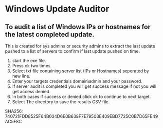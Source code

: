 # Windows Update Auditor
## To audit a list of Windows IPs or hostnames for the latest completed update.
This is created for sys admins or security admins to extract the last update pushed to a list of servers to confirm if last update pushed on time.

1. start the exe file.
2. Press ok two times.
3. Select txt file containing server list (IPs or Hostnames) seperated by new line.
4. Enter your targets credentials domain\admin and your password.
5. If server audit is completed you will get success message if not you will get access denied.
6. In both cases if success or denied click ok to continue to next target.
7. Select The directory to save the results CSV file.

SHA256: 740721FDD8525F64B034D6E0B639F7E79503E409EBD7725C0B7D65FE49AC5F8C
